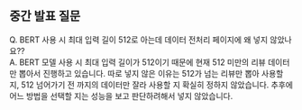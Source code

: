 ## 중간 발표 질문

Q. BERT 사용 시 최대 입력 길이 512로 아는데 데이터 전처리 페이지에 왜 넣지 않았나요??
<br>
A. BERT 모델 사용 시 최대 입력 길이가 512이기 때문에 현재 512 미만의 리뷰 데이터만 뽑아서 진행하고 있습니다. 
따로 넣지 않은 이유는 512가 넘는 리뷰만 뽑아 사용할 지, 512 넘어가기 전 까지의 데이터만 잘라 사용할 지 확실히 정하지 않았습니다. 
추후에 어느 방법을 선택할 지는 성능을 보고 판단하려해서 넣지 않았습니다. 
